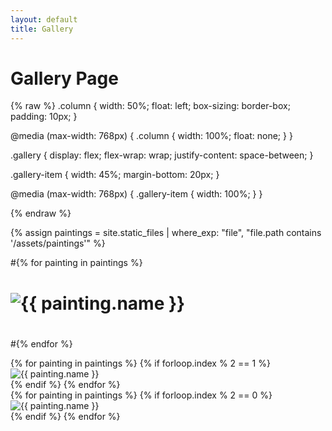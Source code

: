 ```yaml
---
layout: default
title: Gallery
---
```


# Gallery Page
{% raw %}
.column {
  width: 50%;
  float: left;
  box-sizing: border-box;
  padding: 10px;
}

@media (max-width: 768px) {
  .column {
    width: 100%;
    float: none;
  }
}

.gallery {
  display: flex;
  flex-wrap: wrap;
  justify-content: space-between;
}

.gallery-item {
  width: 45%;
  margin-bottom: 20px;
}

@media (max-width: 768px) {
  .gallery-item {
    width: 100%;
  }
}

{% endraw %}


{% assign paintings = site.static_files | where_exp: "file", "file.path contains '/assets/paintings'" %}

#{% for painting in paintings %}
#  <div class="gallery-item">
#    <img src="{{ painting.path | relative_url }}" alt="{{ painting.name }}">
#  </div>
#{% endfor %}

<div class="gallery">
  <div class="column">
    {% for painting in paintings %}
      {% if forloop.index % 2 == 1 %}
        <div class="gallery-item">
          <img src="{{ painting.path | relative_url }}" alt="{{ painting.name }}">
        </div>
      {% endif %}
    {% endfor %}
  </div>
  
  <div class="column">
    {% for painting in paintings %}
      {% if forloop.index % 2 == 0 %}
        <div class="gallery-item">
          <img src="{{ painting.path | relative_url }}" alt="{{ painting.name }}">
        </div>
      {% endif %}
    {% endfor %}
  </div>
</div>



